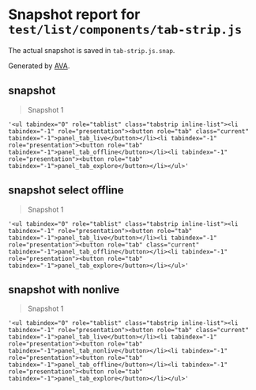 # Snapshot report for `test/list/components/tab-strip.js`

The actual snapshot is saved in `tab-strip.js.snap`.

Generated by [AVA](https://ava.li).

## snapshot

> Snapshot 1

    '<ul tabindex="0" role="tablist" class="tabstrip inline-list"><li tabindex="-1" role="presentation"><button role="tab" class="current" tabindex="-1">panel_tab_live</button></li><li tabindex="-1" role="presentation"><button role="tab" tabindex="-1">panel_tab_offline</button></li><li tabindex="-1" role="presentation"><button role="tab" tabindex="-1">panel_tab_explore</button></li></ul>'

## snapshot select offline

> Snapshot 1

    '<ul tabindex="0" role="tablist" class="tabstrip inline-list"><li tabindex="-1" role="presentation"><button role="tab" tabindex="-1">panel_tab_live</button></li><li tabindex="-1" role="presentation"><button role="tab" class="current" tabindex="-1">panel_tab_offline</button></li><li tabindex="-1" role="presentation"><button role="tab" tabindex="-1">panel_tab_explore</button></li></ul>'

## snapshot with nonlive

> Snapshot 1

    '<ul tabindex="0" role="tablist" class="tabstrip inline-list"><li tabindex="-1" role="presentation"><button role="tab" class="current" tabindex="-1">panel_tab_live</button></li><li tabindex="-1" role="presentation"><button role="tab" tabindex="-1">panel_tab_nonlive</button></li><li tabindex="-1" role="presentation"><button role="tab" tabindex="-1">panel_tab_offline</button></li><li tabindex="-1" role="presentation"><button role="tab" tabindex="-1">panel_tab_explore</button></li></ul>'
